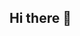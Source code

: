 ## Hi there 👋

<!--# 👋 Merhaba, ben Ismail!

🎓 Açık öğretim üzerinden **Yönetim Bilişim Sistemleri (YBS)** okuyorum. Aynı zamanda **Web Tasarımı ve Programlama** alanında açıköğretim fakültesinde okuyorum. Hem yazılım geliştirme hem de içerik üretimiyle ilgileniyorum.

## 💻 Yazılım Becerilerim

- 🔹 Java ile masaüstü uygulamaları geliştirme (özellikle Swing GUI)
- 🔹 Web parsing ve algoritmik düşünme
- 🔹 Problem çözme ve hata ayıklama
- 🔹 Kullanıcı dostu arayüz tasarımı

## 🎥 İçerik Üretimi

- 📜 Tarihsel ve jeopolitik konularda YouTube videoları hazırlıyorum
- 🧩 Senaryo yazımı, görsel kaynak seçimi ve video düzenleme
- 🎯 Bilgilendirici ve etkileyici anlatım tarzı

## 🚀 Hedeflerim

- Java Swing projelerimi daha işlevsel hale getirmek
- YouTube kanalımda tarihsel içerikleri geniş kitlelere ulaştırmak
- Hem teknik hem yaratıcı projelerde sürekli gelişmek

## 📂 Öne Çıkan Projeler

| Proje | Açıklama | Teknolojiler |
|------|----------|--------------|
| 🧮 Number Analyzer | Sayıların özelliklerini analiz eden Swing tabanlı uygulama | Java, Swing |
| 🌐 Web Parser | Belirli web sayfalarından veri çekme ve analiz | Java, Jsoup |
| 🎬 Tarih Videoları | Orta Doğu tarihi üzerine bilgilendirici videolar | Premiere Pro, Canva |

## 📫 Bağlantılar

- 🔗 GitHub: [Realismailunsal](https://github.com/Realismailunsal)
- 🎥 YouTube: [SONALEM](https://www.youtube.com/@SONALEM-m8n)
**Realismailunsal/Realismailunsal** is a ✨ _special_ ✨ repository because its `README.md` (this file) appears on your GitHub profile.


-->
